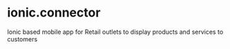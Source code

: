 # ionic.connector

Ionic based mobile app for Retail outlets to display products and services to customers
